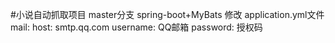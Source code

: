 #小说自动抓取项目
master分支 spring-boot+MyBats
修改 application.yml文件
 mail:
    host: smtp.qq.com
    username: QQ邮箱
    password: 授权码


